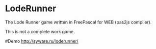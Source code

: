 # LodeRunner
The Lode Runner game written in FreePascal for WEB (pas2js compiler).

This is not a complete work game.

#Demo
http://syware.ru/loderunner/
